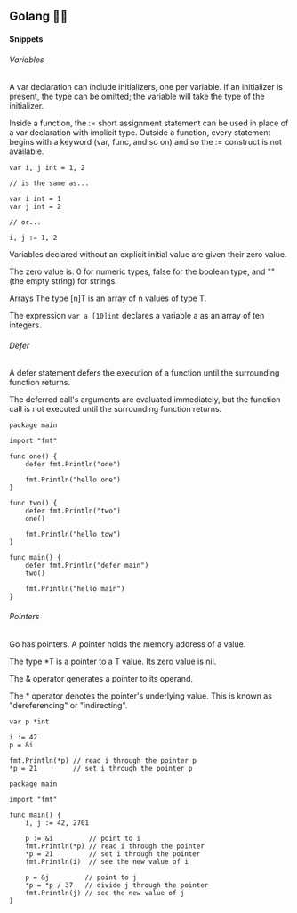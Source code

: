 
## Golang 🐱‍🚀
#### Snippets

###### Variables

A var declaration can include initializers, one per variable. If an initializer is present, the type can be omitted; the variable will take the type of the initializer.

Inside a function, the := short assignment statement can be used in place of a var declaration with implicit type. Outside a function, every statement begins with a keyword (var, func, and so on) and so the := construct is not available.

```
var i, j int = 1, 2

// is the same as...

var i int = 1
var j int = 2

// or...

i, j := 1, 2

```


Variables declared without an explicit initial value are given their zero value.

The zero value is:
    0 for numeric types,
    false for the boolean type, and
    "" (the empty string) for strings.

Arrays
The type [n]T is an array of n values of type T.

The expression `var a [10]int` declares a variable a as an array of ten integers.

###### Defer
A defer statement defers the execution of a function until the surrounding function returns.

The deferred call's arguments are evaluated immediately, but the function call is not executed until the surrounding function returns.

```
package main

import "fmt"

func one() {
	defer fmt.Println("one")

	fmt.Println("hello one")
}

func two() {
	defer fmt.Println("two")
	one()

	fmt.Println("hello tow")
}

func main() {
	defer fmt.Println("defer main")
	two()

	fmt.Println("hello main")
}

```
###### Pointers
Go has pointers. A pointer holds the memory address of a value.

The type *T is a pointer to a T value. Its zero value is nil.


The & operator generates a pointer to its operand.

The * operator denotes the pointer's underlying value. This is known as "dereferencing" or "indirecting".
```
var p *int

i := 42
p = &i

fmt.Println(*p) // read i through the pointer p
*p = 21         // set i through the pointer p
```

```
package main

import "fmt"

func main() {
	i, j := 42, 2701

	p := &i         // point to i
	fmt.Println(*p) // read i through the pointer
	*p = 21         // set i through the pointer
	fmt.Println(i)  // see the new value of i

	p = &j         // point to j
	*p = *p / 37   // divide j through the pointer
	fmt.Println(j) // see the new value of j
}
```

